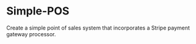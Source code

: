 # Simple-POS
Create a simple point of sales system that incorporates a Stripe payment gateway processor.
